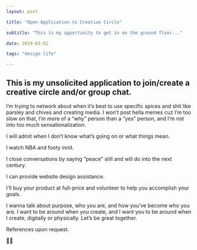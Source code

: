 ```yaml
---
layout: post

title: "Open Application to Creative Circle"

subtitle: "This is my opportunity to get in on the ground floor..."

date: 2019-03-02

tags: "design life"

---
```


## This is my unsolicited application to join/create a creative circle and/or group chat.

I’m trying to network about when it’s best to use specific spices and shit like parsley and chives and creating media. I won’t post hella memes cuz I’m too slow on that, I’m more of a “why” person than a “yes” person, and I’m not into too much sensationalization.

I will admit when I don’t know what’s going on or what things mean.

I watch NBA and footy innit.

I close conversations by saying “peace” still and will do into the next century.

I can provide website design assistance.

I'll buy your product at full-price and volunteer to help you accomplish your goals.

I wanna talk about purpose, who you are, and how you’ve become who you are. I want to be around when you create, and I want you to be around when I create, digitally or physically. Let’s be great together.

References upon request.

✌🏿